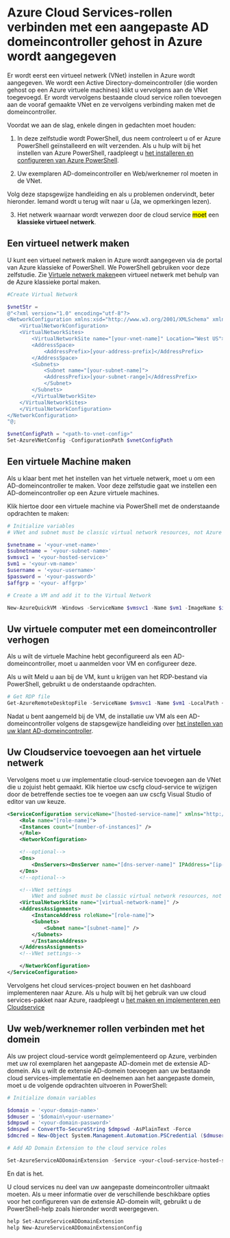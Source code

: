 <properties
  pageTitle="Een Cloudservice verbinden met een aangepaste domeincontroller | Microsoft Azure"
  description="Leer hoe u uw web/werknemer rollen verbinden met een aangepast AD-domein met PowerShell en AD-domein-extensie"
  services="cloud-services"
  documentationCenter=""
  authors="Thraka"
  manager="timlt"
  editor=""/>

  <tags
    ms.service="cloud-services"
    ms.workload="tbd"
    ms.tgt_pltfrm="na"
    ms.devlang="na"
    ms.topic="article"
    ms.date="10/21/2016"
    ms.author="adegeo"/>

# <a name="connecting-azure-cloud-services-roles-to-a-custom-ad-domain-controller-hosted-in-azure"></a>Azure Cloud Services-rollen verbinden met een aangepaste AD domeincontroller gehost in Azure wordt aangegeven

Er wordt eerst een virtueel netwerk (VNet) instellen in Azure wordt aangegeven. We wordt een Active Directory-domeincontroller (die worden gehost op een Azure virtuele machines) klikt u vervolgens aan de VNet toegevoegd. Er wordt vervolgens bestaande cloud service rollen toevoegen aan de vooraf gemaakte VNet en ze vervolgens verbinding maken met de domeincontroller.

Voordat we aan de slag, enkele dingen in gedachten moet houden:

1.  In deze zelfstudie wordt PowerShell, dus neem controleert u of er Azure PowerShell geïnstalleerd en wilt verzenden. Als u hulp wilt bij het instellen van Azure PowerShell, raadpleegt u [het installeren en configureren van Azure PowerShell](../powershell-install-configure.md).

2.  Uw exemplaren AD-domeincontroller en Web/werknemer rol moeten in de VNet.

Volg deze stapsgewijze handleiding en als u problemen ondervindt, beter hieronder. Iemand wordt u terug wilt naar u (Ja, we opmerkingen lezen).

3. Het netwerk waarnaar wordt verwezen door de cloud service <mark>moet</mark> een **klassieke virtueel netwerk**.

## <a name="create-a-virtual-network"></a>Een virtueel netwerk maken

U kunt een virtueel netwerk maken in Azure wordt aangegeven via de portal van Azure klassieke of PowerShell. We PowerShell gebruiken voor deze zelfstudie. Zie [Virtuele netwerk maken](../virtual-network/virtual-networks-create-vnet-arm-pportal.md)een virtueel netwerk met behulp van de Azure klassieke portal maken.

```powershell
#Create Virtual Network

$vnetStr =
@"<?xml version="1.0" encoding="utf-8"?>
<NetworkConfiguration xmlns:xsd="http://www.w3.org/2001/XMLSchema" xmlns:xsi="http://www.w3.org/2001/XMLSchema-instance" xmlns="http://schemas.microsoft.com/ServiceHosting/2011/07/NetworkConfiguration">
    <VirtualNetworkConfiguration>
    <VirtualNetworkSites>
        <VirtualNetworkSite name="[your-vnet-name]" Location="West US">
        <AddressSpace>
            <AddressPrefix>[your-address-prefix]</AddressPrefix>
        </AddressSpace>
        <Subnets>
            <Subnet name="[your-subnet-name]">
            <AddressPrefix>[your-subnet-range]</AddressPrefix>
            </Subnet>
        </Subnets>
        </VirtualNetworkSite>
    </VirtualNetworkSites>
    </VirtualNetworkConfiguration>
</NetworkConfiguration>
"@;

$vnetConfigPath = "<path-to-vnet-config>"
Set-AzureVNetConfig -ConfigurationPath $vnetConfigPath
```

## <a name="create-a-virtual-machine"></a>Een virtuele Machine maken

Als u klaar bent met het instellen van het virtuele netwerk, moet u om een AD-domeincontroller te maken. Voor deze zelfstudie gaat we instellen een AD-domeincontroller op een Azure virtuele machines.

Klik hiertoe door een virtuele machine via PowerShell met de onderstaande opdrachten te maken:

```powershell
# Initialize variables
# VNet and subnet must be classic virtual network resources, not Azure Resource Manager resources.

$vnetname = '<your-vnet-name>'
$subnetname = '<your-subnet-name>'
$vmsvc1 = '<your-hosted-service>'
$vm1 = '<your-vm-name>'
$username = '<your-username>'
$password = '<your-password>'
$affgrp = '<your- affgrp>'

# Create a VM and add it to the Virtual Network

New-AzureQuickVM -Windows -ServiceName $vmsvc1 -Name $vm1 -ImageName $imgname -AdminUsername $username -Password $password -AffinityGroup $affgrp -SubnetNames $subnetname -VNetName $vnetname
```

## <a name="promote-your-virtual-machine-to-a-domain-controller"></a>Uw virtuele computer met een domeincontroller verhogen
Als u wilt de virtuele Machine hebt geconfigureerd als een AD-domeincontroller, moet u aanmelden voor VM en configureer deze.

Als u wilt Meld u aan bij de VM, kunt u krijgen van het RDP-bestand via PowerShell, gebruikt u de onderstaande opdrachten.

```powershell
# Get RDP file
Get-AzureRemoteDesktopFile -ServiceName $vmsvc1 -Name $vm1 -LocalPath <rdp-file-path>
```

Nadat u bent aangemeld bij de VM, de installatie uw VM als een AD-domeincontroller volgens de stapsgewijze handleiding over [het instellen van uw klant AD-domeincontroller](http://social.technet.microsoft.com/wiki/contents/articles/12370.windows-server-2012-set-up-your-first-domain-controller-step-by-step.aspx).

## <a name="add-your-cloud-service-to-the-virtual-network"></a>Uw Cloudservice toevoegen aan het virtuele netwerk

Vervolgens moet u uw implementatie cloud-service toevoegen aan de VNet die u zojuist hebt gemaakt. Klik hiertoe uw cscfg cloud-service te wijzigen door de betreffende secties toe te voegen aan uw cscfg Visual Studio of editor van uw keuze.

```xml
<ServiceConfiguration serviceName="[hosted-service-name]" xmlns="http://schemas.microsoft.com/ServiceHosting/2008/10/ServiceConfiguration" osFamily="[os-family]" osVersion="*">
    <Role name="[role-name]">
    <Instances count="[number-of-instances]" />
    </Role>
    <NetworkConfiguration>

    <!--optional-->
    <Dns>
        <DnsServers><DnsServer name="[dns-server-name]" IPAddress="[ip-address]" /></DnsServers>
    </Dns>
    <!--optional-->

    <!--VNet settings
        VNet and subnet must be classic virtual network resources, not Azure Resource Manager resources.-->
    <VirtualNetworkSite name="[virtual-network-name]" />
    <AddressAssignments>
        <InstanceAddress roleName="[role-name]">
        <Subnets>
            <Subnet name="[subnet-name]" />
        </Subnets>
        </InstanceAddress>
    </AddressAssignments>
    <!--VNet settings-->

    </NetworkConfiguration>
</ServiceConfiguration>
```

Vervolgens het cloud services-project bouwen en het dashboard implementeren naar Azure. Als u hulp wilt bij het gebruik van uw cloud services-pakket naar Azure, raadpleegt u [het maken en implementeren een Cloudservice](cloud-services-how-to-create-deploy.md#deploy)

## <a name="connect-your-webworker-roles-to-the-domain"></a>Uw web/werknemer rollen verbinden met het domein

Als uw project cloud-service wordt geïmplementeerd op Azure, verbinden met uw rol exemplaren het aangepaste AD-domein met de extensie AD-domein. Als u wilt de extensie AD-domein toevoegen aan uw bestaande cloud services-implementatie en deelnemen aan het aangepaste domein, moet u de volgende opdrachten uitvoeren in PowerShell:

```powershell
# Initialize domain variables

$domain = '<your-domain-name>'
$dmuser = '$domain\<your-username>'
$dmpswd = '<your-domain-password>'
$dmspwd = ConvertTo-SecureString $dmpswd -AsPlainText -Force
$dmcred = New-Object System.Management.Automation.PSCredential ($dmuser, $dmspwd)

# Add AD Domain Extension to the cloud service roles

Set-AzureServiceADDomainExtension -Service <your-cloud-service-hosted-service-name> -Role <your-role-name> -Slot <staging-or-production> -DomainName $domain -Credential $dmcred -JoinOption 35
```

En dat is het.

U cloud services nu deel van uw aangepaste domeincontroller uitmaakt moeten. Als u meer informatie over de verschillende beschikbare opties voor het configureren van de extensie AD-domein wilt, gebruikt u de PowerShell-help zoals hieronder wordt weergegeven.

```powershell
help Set-AzureServiceADDomainExtension
help New-AzureServiceADDomainExtensionConfig
```
